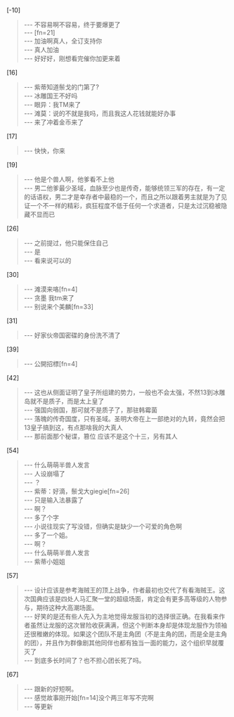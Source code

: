 
[-10] 
>--- 不容易啊不容易，终于要爆更了<br>
>--- [fn=21]<br>
>--- 加油啊真人，全订支持你<br>
>--- 真人加油<br>
>--- 好好好，刚想看完催你加更来着<br>

[16] 
>--- 紫蒂知道鬃戈的门第了?<br>
>--- 冰雕国王不好吗<br>
>--- 眼异：我TM来了<br>
>--- 滩莫：说的不就是我吗，而且我这人花钱就能好办事<br>
>--- 来了冲着金币来了<br>

[17] 
>--- 快快，你来<br>

[19] 
>--- 他是个兽人啊，他爹看不上他<br>
>--- 男二他爹最少圣域，血脉至少也是传奇，能够统领三军的存在，有一定的话语权，男二才是幸存者中最稳的一个，而且之所以跟着男主就是为了见证一个不一样的精彩，疯狂程度不低于任何一个求道者，只是太过沉稳被隐藏不显而已<br>

[26] 
>--- 之前提过，他只能保住自己<br>
>--- 是<br>
>--- 看来说可以的<br>

[30] 
>--- 滩漠来咯[fn=4]<br>
>--- 贪墨 我tm来了<br>
>--- 别说来个美麟[fn=33]<br>

[31] 
>--- 好家伙帝国密碟的身份洗不清了<br>

[39] 
>--- 公開招標[fn=4]<br>

[42] 
>--- 这也从侧面证明了皇子所组建的势力，一般也不会太强，不然13到冰雕岛就不是质子，而是太上皇了<br>
>--- 强国向弱国，那可就不是质子了，那驻韩霉菌<br>
>--- 落魄的传奇国度，只有圣域。圣明大帝在上一部绝对的九转，竟然会把13皇子搞到这，有点那啥我的大真人<br>
>--- 那前面那个秘谍，篡位
应该不是这个十三，另有其人<br>

[54] 
>--- 什么萌萌半兽人发言<br>
>--- 人设崩塌了<br>
>--- ？<br>
>--- 紫蒂：好滴，鬃戈大giegie[fn=26]<br>
>--- 只是输入法暴露了<br>
>--- 啊？<br>
>--- 多了个字<br>
>--- 小说往现实了写没错，但确实是缺少一个可爱的角色啊<br>
>--- 多了一个姐。<br>
>--- 啊？<br>
>--- 什么萌萌半兽人发言<br>
>--- 紫蒂小姐姐<br>

[57] 
>--- 设计应该是参考海贼王的顶上战争，作者最初也交代了有看海贼王。这次国典应该是四处人马汇聚一堂的超级场面，肯定会有更多高等级的人物参与，期待这种大高潮场面。<br>
>--- 好笑的是还有些人先入为主地觉得龙服当初的选择很正确。在我看来作者虽然让龙服的这次冒险收获满满，但这个判断本身却是体现龙服作为领袖还很稚嫩的体现。如果这个团队不是主角团（不是主角的团，而是全是主角的团），并且作为群像剧其他同伴也都有独当一面的能力，这个组织早就覆灭了<br>
>--- 到底多长时间了？也不担心团长死了吗。<br>

[67] 
>--- 跟新的好短啊。<br>
>--- 感觉故事刚开始[fn=14]没个两三年写不完啊<br>
>--- 等更新<br>
